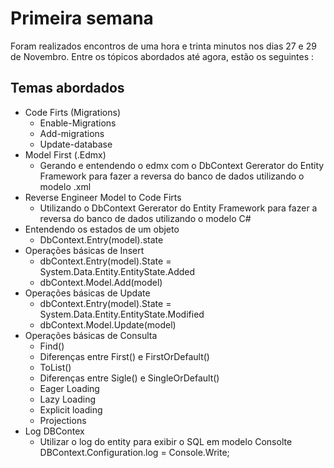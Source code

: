 # Primeira semana 

Foram realizados encontros de uma hora e trinta minutos nos dias 27 e 29 de Novembro. Entre os tópicos abordados até agora, estão os seguintes :

## Temas abordados

* Code Firts (Migrations)
  * Enable-Migrations
  * Add-migrations
  * Update-database
* Model First (.Edmx)
  * Gerando e entendendo o edmx com o DbContext Gererator do Entity Framework para fazer a reversa do banco de dados utilizando o modelo .xml
* Reverse Engineer Model to Code Firts
  * Utilizando o DbContext Gererator do Entity Framework para fazer a reversa do banco de dados utilizando o modelo C#
* Entendendo os estados de um objeto
  * DbContext.Entry(model).state 
* Operações básicas de Insert
  * dbContext.Entry(model).State = System.Data.Entity.EntityState.Added 
  * dbContext.Model.Add(model)
* Operações básicas de Update
  * dbContext.Entry(model).State = System.Data.Entity.EntityState.Modified 
  * dbContext.Model.Update(model)
* Operações básicas de Consulta
  * Find()
  * Diferenças entre First() e FirstOrDefault()
  * ToList()
  * Diferenças entre Sigle() e SingleOrDefault()
  * Eager Loading 
  * Lazy Loading 
  * Explicit loading 
  * Projections
* Log DBContex
  * Utilizar o log do entity para exibir o SQL em modelo Consolte DBContext.Configuration.log = Console.Write; 
